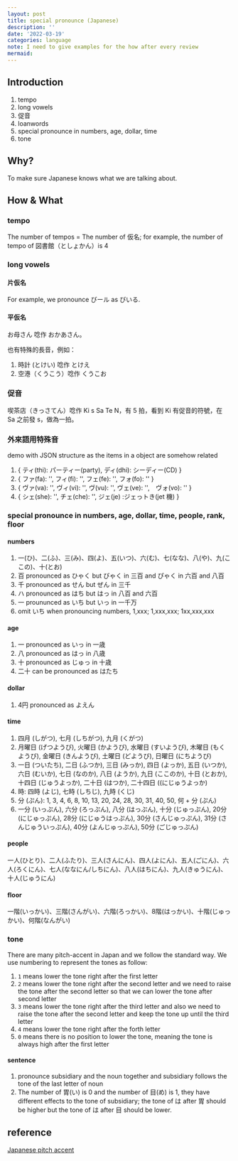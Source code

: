 ```yaml
---
layout: post
title: special pronounce (Japanese)
description: ''
date: '2022-03-19'
categories: language
note: I need to give examples for the how after every review
mermaid:
---
```


## Introduction

1. tempo
2. long vowels
3. 促音
4. loanwords
5. special pronounce in numbers, age, dollar, time
6. tone

## Why?

To make sure Japanese knows what we are talking about.

## How & What

### tempo

The number of tempos = The number of 仮名; for example, the number of tempo of 図書館（としょかん）is 4

### long vowels

#### 片仮名

For example, we pronounce びール as びいる.

#### 平仮名

お母さん 唸作 おかあさん。

也有特殊的長音，例如：

1. 時計 (とけい) 唸作 とけえ
2. 空港（くうこう）唸作 くうこお

### 促音

喫茶店（きっさてん）唸作 Ki s Sa Te N，有 5 拍，看到 Ki 有促音的符號，在 Sa 之前發 s，做為一拍。

### 外來語用特殊音

demo with JSON structure as the items in a object are somehow related

1. { ティ(thi): パーティー(party), ディ(dhi): シーディー(CD) }
2. { ファ(fa): '', フィ(fi): '', フェ(fe): '', フォ(fo): '' }
3. { ヴァ(va): '', ヴィ(vi): '', ヴ(vu): '', ヴェ(ve): '',　ヴォ(vo): '' }
4. { シェ(she): '', チェ(che): '', ジェ(je) :ジェっトき(jet 機) }

### special pronounce in numbers, age, dollar, time, people, rank, floor

#### numbers

1. 一(ひ)、二(ふ)、三(み)、四(よ)、五(いつ)、六(む)、七(なな)、八(や)、九(ここの)、十(とお)
2. 百 pronounced as ひゃく but びゃく in 三百 and ぴゃく in 六百 and 八百
3. 千 pronounced as せん but ぜん in 三千
4. ハ pronounced as はち but はっ in 八百 and 六百
5. 一 proununced as いち but いっ in 一千万
6. omit いち when pronouncing numbers, 1,xxx; 1,xxx,xxx; 1xx,xxx,xxx

#### age

1. 一 pronounced as いっ in 一歳
2. 八 pronounced as はっ in 八歳
3. 十 pronounced as じゅっ in 十歳
4. 二十 can be pronounced as はたち

#### dollar

1. 4円 pronounced as よえん

#### time

1. 四月 (しがつ), 七月 (しちがつ), 九月 (くがつ)
2. 月曜日 (げつようび), 火曜日 (かようび), 水曜日 (すいようび), 木曜日 (もくようび), 金曜日 (きんようび), 土曜日 (どようび), 日曜日 (にちようび)
3. 一日 (ついたち), 二日 (ふつか), 三日 (みっか), 四日 (よっか), 五日 (いつか), 六日 (むいか), 七日 (なのか), 八日 (ようか), 九日 (ここのか), 十日 (とおか), 十四日 (じゅうよっか), 二十日 (はつか), 二十四日 ((にじゅうよっか)
4. 時: 四時 (よじ), 七時 (しちじ), 九時 (くじ)
5. 分 (ぷん): 1, 3, 4, 6, 8, 10, 13, 20, 24, 28, 30, 31, 40, 50, 何 + 分 (ぷん)
6. 一分 (いっぷん), 六分 (ろっぷん), 八分 (はっぷん), 十分 (じゅっぷん), 20分 (にじゅっぷん), 28分 (にじゅうはっぷん), 30分 (さんじゅっぷん), 31分 (さんじゅういっぷん), 40分 (よんじゅっぷん), 50分 (ごじゅっぷん)

#### people

一人(ひとり)、二人(ふたり)、三人(さんにん)、四人(よにん)、五人(ごにん)、六人(ろくにん)、七人(ななにん/しちにん)、八人(はちにん)、九人(きゅうにん)、十人(じゅうにん)

#### floor

一階(いっかい)、三階(さんがい)、六階(ろっかい)、8階(はっかい)、十階(じゅっかい)、何階(なんがい)

### tone

There are many pitch-accent in Japan and we follow the standard way. We use numbering to represent the tones as follow:

1. `1` means lower the tone right after the first letter
2. `2` means lower the tone right after the second letter and we need to raise the tone after the second letter so that we can lower the tone after second letter
3. `3` means lower the tone right after the third letter and also we need to raise the tone after the second letter and keep the tone up until the third letter
4. `4` means lower the tone right after the forth letter
5. `0` means there is no position to lower the tone, meaning the tone is always high after the first letter

#### sentence

1. pronounce subsidiary and the noun together and subsidiary follows the tone of the last letter of noun
2. The number of 胃(い) is 0 and the number of 目(め) is 1, they have different effects to the tone of subsidiary; the tone of は after 胃 should be higher but the tone of は after 目 should be lower.

## reference

[Japanese pitch accent](https://en.wikipedia.org/wiki/Japanese_pitch_accent)

